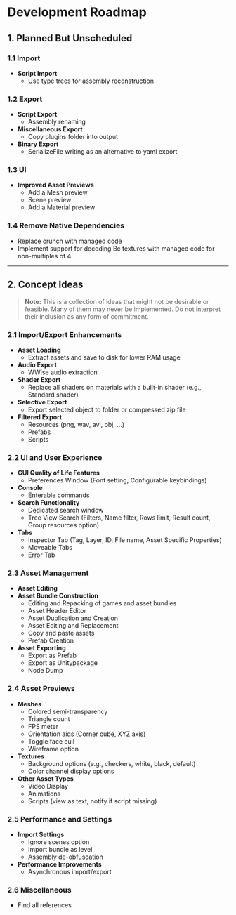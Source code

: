 # Development Roadmap

## 1. Planned But Unscheduled

### 1.1 Import
- **Script Import**
  - Use type trees for assembly reconstruction

### 1.2 Export
- **Script Export**
  - Assembly renaming
- **Miscellaneous Export**
  - Copy plugins folder into output
- **Binary Export**
  - SerializeFile writing as an alternative to yaml export

### 1.3 UI
- **Improved Asset Previews**
  - Add a Mesh preview
  - Scene preview
  - Add a Material preview

### 1.4 Remove Native Dependencies
- Replace crunch with managed code
- Implement support for decoding Bc textures with managed code for non-multiples of 4

---

## 2. Concept Ideas

> **Note:** This is a collection of ideas that might not be desirable or feasible. Many of them may never be implemented. Do not interpret their inclusion as any form of commitment.

### 2.1 Import/Export Enhancements
- **Asset Loading**
  - Extract assets and save to disk for lower RAM usage
- **Audio Export**
  - WWise audio extraction
- **Shader Export**
  - Replace all shaders on materials with a built-in shader (e.g., Standard shader)
- **Selective Export**
  - Export selected object to folder or compressed zip file
- **Filtered Export**
  - Resources (png, wav, avi, obj, ...)
  - Prefabs
  - Scripts

### 2.2 UI and User Experience
- **GUI Quality of Life Features**
  - Preferences Window (Font setting, Configurable keybindings)
- **Console**
  - Enterable commands
- **Search Functionality**
  - Dedicated search window
  - Tree View Search (Filters, Name filter, Rows limit, Result count, Group resources option)
- **Tabs**
  - Inspector Tab (Tag, Layer, ID, File name, Asset Specific Properties)
  - Moveable Tabs
  - Error Tab

### 2.3 Asset Management
- **Asset Editing**
- **Asset Bundle Construction**
  - Editing and Repacking of games and asset bundles
  - Asset Header Editor
  - Asset Duplication and Creation
  - Asset Editing and Replacement
  - Copy and paste assets
  - Prefab Creation
- **Asset Exporting**
  - Export as Prefab
  - Export as Unitypackage
  - Node Dump

### 2.4 Asset Previews
- **Meshes**
  - Colored semi-transparency
  - Triangle count
  - FPS meter
  - Orientation aids (Corner cube, XYZ axis)
  - Toggle face cull
  - Wireframe option
- **Textures**
  - Background options (e.g., checkers, white, black, default)
  - Color channel display options
- **Other Asset Types**
  - Video Display
  - Animations
  - Scripts (view as text, notify if script missing)

### 2.5 Performance and Settings
- **Import Settings**
  - Ignore scenes option
  - Import bundle as level
  - Assembly de-obfuscation
- **Performance Improvements**
  - Asynchronous import/export

### 2.6 Miscellaneous
- Find all references